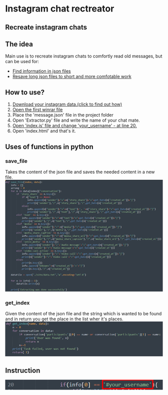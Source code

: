 # Instagram chat rectreator
Recreate instagram chats
--
## The idea
Main use is to recreate instagram chats to comfortly read old messages, 
but can be used for:
* [Find information in json files](#get_index)
* [Resave long json files to short and more comfotable work](#save_file)

## How to use?
1. [Download your instagram data.(click to find out how)](https://help.instagram.com/181231772500920)
2. [Open the first winrar file](https://www.win-rar.com/download.html?&L=0)
3. Place the 'message.json' file in the project folder
4. Open 'Extractor.py' file and write the name of your chat mate.
5. [Open 'index.js' file and change 'your_username' - at line 20.](#Instruction)
6. Open 'index.html' and that's it.

## Uses of functions in python
### save_file
Takes the content of the json file and saves the needed content in a new file.
![save_info](img/save_info.png)
### get_index
Given the content of the json file and the string which is wanted to be found and in return you get the place in the list wher it's places.
![find_index.png](img/find_index.png)

## Instruction
![js change](img/change.png)
